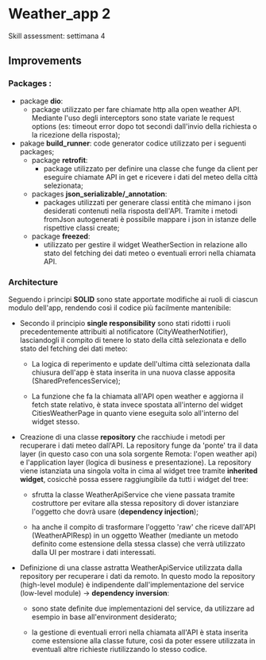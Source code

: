 
# Weather_app 2

Skill assessment: settimana 4

## Improvements

### Packages :
- package **dio**:
  - package utilizzato per fare chiamate http alla open weather API. Mediante l'uso degli interceptors sono state variate le request options (es: timeout error dopo tot secondi dall'invio della richiesta o la ricezione della risposta);
- pakage **build_runner**: code generator codice utilizzato per i seguenti packages;
  - package **retrofit**:
    - package utilizzato per definire una classe che funge da client per eseguire chiamate API in get e ricevere i dati del meteo della città selezionata;
  - packages **json_serializable/_annotation**:
    - packages utilizzati per generare classi entità che mimano i json desiderati contenuti nella risposta dell'API. Tramite i metodi fromJson autogenerati è possibile mappare i json in istanze delle rispettive classi create;
  - package **freezed**:
    - utilizzato per gestire il widget WeatherSection in relazione allo stato del fetching dei dati meteo o eventuali errori nella chiamata API.

### Architecture
Seguendo i principi **SOLID** sono state apportate modifiche ai ruoli di ciascun modulo dell'app, rendendo così il codice più facilmente mantenibile:

- Secondo il principio **single responsibility** sono stati ridotti i ruoli precedentemente attribuiti al notificatore (CityWeatherNotifier), lasciandogli il compito di tenere lo stato della città selezionata e dello stato del fetching dei dati meteo:
  - La logica di reperimento e update dell'ultima città selezionata dalla chiusura dell'app è stata inserita in una nuova classe apposita (SharedPrefencesService);

  - La funzione che fa la chiamata all'API open weather e aggiorna il fetch state relativo, è stata invece spostata all'interno del widget CitiesWeatherPage in quanto viene eseguita solo all'interno del widget stesso.

- Creazione di una classe **repository** che racchiude i metodi per recuperare i dati meteo dall'API. La repository funge da 'ponte' tra il data layer (in questo caso con una sola sorgente Remota: l'open weather api) e l'application layer (logica di business e presentazione). La repository viene istanziata una singola volta in cima al widget tree tramite **inherited widget**, cosicchè possa essere raggiungibile da tutti i widget del tree:
  - sfrutta la classe WeatherApiService che viene passata tramite costruttore per evitare alla stessa repository di dover istanziare l'oggetto che dovrà usare (**dependency injection**);

  - ha anche il compito di trasformare l'oggetto 'raw' che riceve dall'API (WeatherAPIResp) in un oggetto Weather (mediante un metodo definito come estensione della stessa classe) che verrà utilizzato dalla UI per mostrare i dati interessati.

- Definizione di una classe astratta WeatherApiService utilizzata dalla repository per recuperare i dati da remoto. In questo modo la repository (high-level module) è indipendente dall'implementazione del service (low-level module) -> **dependency inversion**:
  - sono state definite due implementazioni del service, da utilizzare ad esempio in base all'environment desiderato;

  - la gestione di eventuali errori nella chiamata all'API è stata inserita come estensione alla classe future, così da poter essere utilizzata in eventuali altre richieste riutilizzando lo stesso codice.